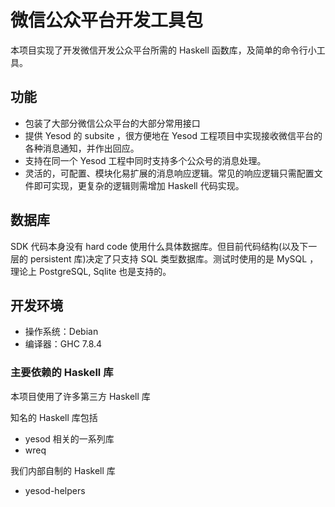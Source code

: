 # 微信公众平台开发工具包

本项目实现了开发微信开发公众平台所需的 Haskell 函数库，及简单的命令行小工具。

## 功能

* 包装了大部分微信公众平台的大部分常用接口
* 提供 Yesod 的 subsite ，很方便地在 Yesod 工程项目中实现接收微信平台的各种消息通知，并作出回应。
* 支持在同一个 Yesod 工程中同时支持多个公众号的消息处理。
* 灵活的，可配置、模块化易扩展的消息响应逻辑。常见的响应逻辑只需配置文件即可实现，更复杂的逻辑则需增加 Haskell 代码实现。

## 数据库

SDK 代码本身没有 hard code 使用什么具体数据库。但目前代码结构(以及下一层的 persistent 库)决定了只支持 SQL 类型数据库。测试时使用的是 MySQL ，理论上 PostgreSQL, Sqlite 也是支持的。

## 开发环境

- 操作系统：Debian
- 编译器：GHC 7.8.4

### 主要依赖的 Haskell 库

本项目使用了许多第三方 Haskell 库

知名的 Haskell 库包括

* yesod 相关的一系列库
* wreq

我们内部自制的 Haskell 库

* yesod-helpers
